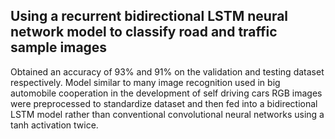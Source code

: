 ## Using a recurrent bidirectional LSTM neural network model to classify road and traffic sample images
Obtained an accuracy of 93% and 91% on the validation and testing dataset respectively. 
Model similar to many image recognition used in big automobile cooperation in the development of self driving cars
RGB images were preprocessed to standardize dataset and then fed into a bidirectional LSTM model rather than conventional convolutional neural networks using a tanh activation twice. 
